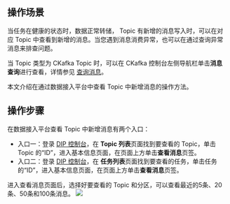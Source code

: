 ## 操作场景

当任务在健康的状态时，数据正常转储， Topic 有新增的消息写入时，可以在对应 Topic 中查看到新增的消息。当您遇到消息消费异常，也可以在通过查询异常消息来排查问题。

当 Topic 类型为 CKafka Topic 时，可以在 CKafka 控制台左侧导航栏单击**消息查询**进行查看，详情参见 [查询消息](https://cloud.tencent.com/document/product/1591/77047)。

本文介绍在通过数据接入平台中查看 Topic 中新增消息的操作方法。

## 操作步骤

在数据接入平台查看 Topic 中新增消息有两个入口：

- 入口一：登录 [DIP 控制台](https://console.cloud.tencent.com/ckafka/datahub-overview)，在 **Topic 列表**页面找到要查看的 Topic，单击Topic 的“ID”，进入基本信息页面，在页面上方单击**查看消息**页签。
- 入口二：登录 [DIP 控制台](https://console.cloud.tencent.com/ckafka/datahub-overview)，在 **任务列表**页面找到要查看的任务，单击任务的“ID”，进入基本信息页面，在页面上方单击**查看消息**页签。

进入查看消息页面后，选择好要查看的 Topic 和分区，可以查看最近的5条、20条、50条和100条消息。
![](https://qcloudimg.tencent-cloud.cn/raw/23cef0ddd64c84ecd4e03edbb218424d.png)